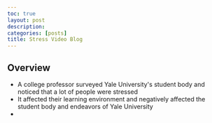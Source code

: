 ```yaml
---
toc: true
layout: post
description:
categories: [posts]
title: Stress Video Blog 
---
```


## Overview

- A college professor surveyed Yale University's student body and noticed that a lot of people were stressed
- It affected their learning environment and negatively affected the student body and endeavors of Yale University
- 